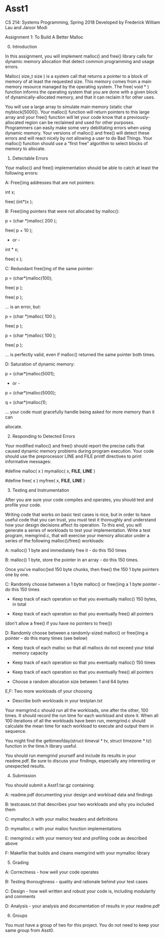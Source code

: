 # Asst1
CS 214: Systems Programming, Spring 2018
Developed by Frederick William Lau and Jaroor Modi

Assignment 1: To Build A Better Malloc

 

0. Introduction

In this assignment, you will implement malloc() and free() library calls for dynamic memory allocation that detect common programming and usage errors.

 

Malloc( size_t size ) is a system call that returns a pointer to a block of memory of at least the requested size. This memory comes from a main memory resource managed by the operating system. The free( void * ) function informs the operating system that you are done with a given block of dynamically-allocated memory, and that it can reclaim it for other uses.

 

You will use a large array to simulate main memory (static char myblock[5000]). Your malloc() function will return pointers to this large array and your free() function will let your code know that a previously-allocated region can be reclaimed and used for other purposes. Programmers can easily make some very debilitating errors when using dynamic memory. Your versions of malloc() and free() will detect these errors and will react nicely by not allowing a user to do Bad Things. Your malloc() function should use a “first free” algorithm to select blocks of memory to allocate.



 

1. Detectable Errors

Your malloc() and free() implementation should be able to catch at least the following errors:

A: Free()ing addresses that are not pointers:

int x;

free( (int*)x );

 

B: Free()ing pointers that were not allocated by malloc():

p = (char *)malloc( 200 );

free( p + 10 );

- or -

int * x;

free( x );

 

C: Redundant free()ing of the same pointer:

p = (char*)malloc(100);

free( p );

free( p );

... is an error, but:

p = (char *)malloc( 100 );

free( p );

p = (char *)malloc( 100 );

free( p );

... is perfectly valid, even if malloc() returned the same pointer both times.

 

D: Saturation of dynamic memory:

p = (char*)malloc(5001);

- or -

p = (char*)malloc(5000);

q = (char*)malloc(1);

... your code must gracefully handle being asked for more memory than it can

allocate.

 

 

2. Responding to Detected Errors

Your modified malloc() and free() should report the precise calls that caused dynamic memory problems during program execution. Your code should use the preprocessor LINE and FILE printf directives to print informative messages:

#define malloc( x ) mymalloc( x, __FILE__, __LINE__ )

#define free( x ) myfree( x, __FILE__, __LINE__ )

 

 

3. Testing and Instrumentation

After you are sure your code compiles and operates, you should test and profile your code.

Writing code that works on basic test cases is nice, but in order to have useful code that you can trust, you must test it thoroughly and understand how your design decisions affect its operation. To this end, you will generate a series of workloads to test your implementation. Write a test program, memgrind.c, that will exercise your memory allocator under a series of the following malloc()/free() workloads:

 

A: malloc() 1 byte and immediately free it - do this 150 times

 

B: malloc() 1 byte, store the pointer in an array - do this 150 times.

Once you've malloc()ed 150 byte chunks, then free() the 150 1 byte pointers one by one.

 

C: Randomly choose between a 1 byte malloc() or free()ing a 1 byte pointer - do this 150 times

- Keep track of each operation so that you eventually malloc() 150 bytes, in total

- Keep track of each operation so that you eventually free() all pointers

(don't allow a free() if you have no pointers to free())

 

D: Randomly choose between a randomly-sized malloc() or free()ing a pointer – do this many times (see below)

- Keep track of each malloc so that all mallocs do not exceed your total memory capacity

- Keep track of each operation so that you eventually malloc() 150 times

- Keep track of each operation so that you eventually free() all pointers

- Choose a random allocation size between 1 and 64 bytes

 

E,F: Two more workloads of your choosing

- Describe both workloads in your testplan.txt

 

Your memgrind.c should run all the workloads, one after the other, 100 times. It should record the run time for each workload and store it. When all 100 iterations of all the workloads have been run, memgrind.c should calculate the mean time for each workload to execute and output them in sequence.

You might find the gettimeofday(struct timeval * tv, struct timezone * tz) function in the time.h library useful.

You should run memgrind yourself and include its results in your readme.pdf. Be sure to discuss your findings, especially any interesting or unexpected results.

 

 

4. Submission

You should submit a Asst1.tar.gz containing:

A: readme.pdf documenting your design and workload data and findings

 

B: testcases.txt that describes your two workloads and why you included them

 

C: mymalloc.h with your malloc headers and definitions

 

D: mymalloc.c with your malloc function implementations

 

E: memgrind.c with your memory test and profiling code as described above

 

F: Makefile that builds and cleans memgrind with your mymalloc library

 

 

5. Grading

A: Correctness - how well your code operates

 

B: Testing thoroughness - quality and rationale behind your test cases

 

C: Design - how well written and robust your code is, including modularity and comments

 

D: Analysis - your analysis and documentation of results in your readme.pdf

 

 

6. Groups

You must have a group of two for this project. You do not need to keep your same group from Asst0.
